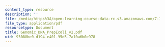 ```yaml
---
content_type: resource
description: ''
file: /media/https%3A/open-learning-course-data-rc.s3.amazonaws.com/7-13-experimental-microbial-genetics-fall-2003/95088be0d194e40195d57a10a6b0e978_Genomic_DNA_PrepEcoli_v2.pdf
file_type: application/pdf
resourcetype: Document
title: Genomic_DNA_PrepEcoli_v2.pdf
uid: 95088be0-d194-e401-95d5-7a10a6b0e978
---
```

